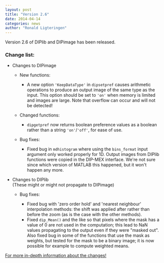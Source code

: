 ```yaml
---
layout: post
title: "Version 2.6"
date: 2014-04-14
categories: news
author: "Ronald Ligteringen"
---
```


Version 2.6 of DIPlib and DIPimage has been released.

<h3>Change list:</h3>

- Changes to DIPimage

    - New functions:

        - A new option `'KeepDataType'` in `dipsetpref` causes arithmetic operations to produce an output image of the same type as the input. This option should be set to `'on'` when memory is limited and images are large. Note that overflow can occur and will not be detected!

    - Changed functions:

        - `dipgetpref` now returns boolean preference values as a boolean rather than a string `'on'`/`'off'`, for ease of use.

    - Bug fixes:

        - Fixed bug in `mdhistogram` where using the `bins_format` input argument only worked properly for 1D.
    Output images from DIPlib functions were copied in the DIP-MEX interface. We're not sure since which version of MATLAB this happened, but it won't happen any more.

- Changes to DIPlib  
(These might or might not propagate to DIPimage)

    - Bug fixes:

        - Fixed bug with 'zero order hold' and 'nearest neighbour' interpolation methods: the shift was applied after rather than before the zoom (as is the case with the other methods).
        - Fixed `dip_Mean()` and the like so that pixels where the mask has a value of 0 are not used in the computation; this lead to NaN values propagating to the output even if they were "masked out". Also fixed bug in some of the functions that use the mask as weights, but tested for the mask to be a binary image; it is now possible for example to compute weighted means.


[For more in-depth information about the changes!](https://www.crisluengo.net/archives/651)
